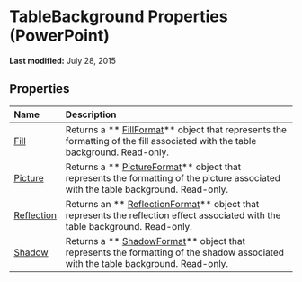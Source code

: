 
# TableBackground Properties (PowerPoint)

 **Last modified:** July 28, 2015


## Properties



|**Name**|**Description**|
|:-----|:-----|
| [Fill](b52705a4-29dc-c676-5988-86c30c2fdad4.md)|Returns a  ** [FillFormat](5bd4e2cb-4466-b468-d494-bec30ed5c9d8.md)** object that represents the formatting of the fill associated with the table background. Read-only.|
| [Picture](2a7a6adb-8fec-fc26-6f57-afc631325404.md)|Returns a  ** [PictureFormat](946794b4-0401-ec7c-cea3-779ebfce0d69.md)** object that represents the formatting of the picture associated with the table background. Read-only.|
| [Reflection](5cd83cc0-54c1-1b95-658e-78a4659c5a43.md)|Returns an  ** [ReflectionFormat](9684dbb3-5b99-113b-9808-1173fdd719a9.md)** object that represents the reflection effect associated with the table background. Read-only.|
| [Shadow](9512d3d7-b029-d66c-2861-ba6c4d00e9e9.md)| Returns a ** [ShadowFormat](0bf08db8-2e44-4fc3-7f48-6017af881f72.md)** object that represents the formatting of the shadow associated with the table background. Read-only.|
